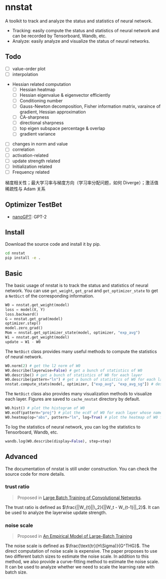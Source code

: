 # nnstat

A toolkit to track and analyze the status and statistics of neural network.

- Tracking: easily compute the status and statistics of neural network and can be recorded by Tensorboard, Wandb, etc.
- Analyze: easily analyze and visualize the status of neural networks.

## Todo

- [ ] value-order plot
- [ ] interpolation
- Hessian related computation
  - [ ] Hessian heatmap
  - [ ] Hessian eigenvalue & eigenvector efficiently
  - [ ] Conditioning number
  - [ ] Gauss-Newton decomposition, Fisher information matrix, varaince of gradient, Hessian approximation
  - [ ] CA-sharpness
  - [ ] directional sharpness
  - [ ] top eigen subspace percentage & overlap
  - [ ] gradient variance
- [ ] changes in norm and value
- [ ] correlation
- [ ] activation-related
- [ ] update strength related
- [ ] Initialization related
- [ ] Frequency related

梯度相关性；最大学习率与梯度方向（学习率分配问题，如何 Diverge）；激活值稀疏性与 Adam 关系

## Optimizer TestBet

- [nanoGPT](https://github.com/karpathy/nanoGPT): GPT-2

## Install

Download the source code and install it by pip.

```bash
cd nnstat
pip install -e .
```

## Basic

The basic usage of nnstat is to track the status and statistics of neural network. You can use `get_weight`, `get_grad` and `get_optimizer_state` to get a `NetDict` of the corresponding information.

```python
W0 = nnstat.get_weight(model)
loss = model(X, Y)
loss.backward()
G = nnstat.get_grad(model)
optimizer.step()
model.zero_grad()
Mom = nnstat.get_optimizer_state(model, optimizer, "exp_avg")
W1 = nnstat.get_weight(model)
update = W1 - W0
```

The `NetDict` class provides many useful methods to compute the statistics of neural network.

```python
W0.norm(2) # get the l2 norm of W0
W0.describe(layerwise=False) # get a bunch of statistics of W0
W0.describe() # get a bunch of statistics of W0 for each layer
W0.describe(pattern="ln") # get a bunch of statistics of W0 for each layer whose name contains "ln"
nnstat.compute_stats(model, optimizer, ["exp_avg", "exp_avg_sg"]) # describe weight, grad, optimizer state together
```

The `NetDict` class also provides many visualization methods to visualize each layer. Figures are saved to `cache_nnstat` directory by default.

```python
W0.hist() # plot the histogram of W0
W0.ecdf(pattern="proj") # plot the ecdf of W0 for each layer whose name contains "proj"
W0.heatmap(op="abs", pattern="ln", log=True) # plot the heatmap of W0 for each layer whose name contains "ln"
```

To log the statistics of neural network, you can log the statistics to Tensorboard, Wandb, etc.

```python
wandb.log(W0.describe(display=False), step=step)
```

## Advanced

The documentation of nnstat is still under construction. You can check the source code for more details.

### trust ratio

> Proposed in [Large Batch Training of Convolutional Networks](https://arxiv.org/abs/1708.03888).

The trust ratio is defined as $\frac{||W_{t}||\_2}{||W_t - W_{t-1}||_2}$. It can be used to analyze the layerwise update strength.

### noise scale

> Proposed in [An Empirical Model of Large-Batch Training](https://arxiv.org/abs/1812.06162)

The noise scale is defined as $\frac{\text{tr}(H\Sigma)}{G^THG}$. The direct computation of noise scale is expensive. The paper proposes to use two different batch sizes to estimate the noise scale. In addition to this method, we also provide a curve-fitting method to estimate the noise scale. It can be used to analyze whether we need to scale the learning rate with batch size.
